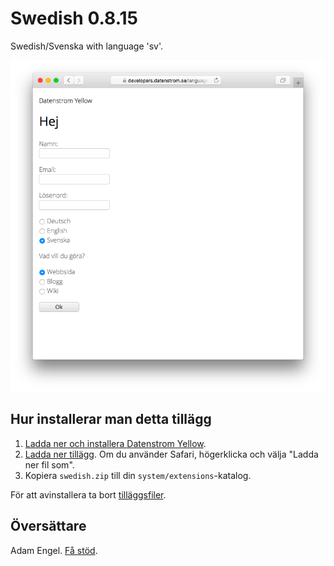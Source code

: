 Swedish 0.8.15
==============
Swedish/Svenska with language 'sv'.

<p align="center"><img src="swedish-screenshot.png?raw=true" alt="Screenshot"></p>

## Hur installerar man detta tillägg

1. [Ladda ner och installera Datenstrom Yellow](https://github.com/datenstrom/yellow/).
2. [Ladda ner tillägg](https://github.com/datenstrom/yellow-extensions/raw/master/zip/swedish.zip). Om du använder Safari, högerklicka och välja "Ladda ner fil som".
3. Kopiera `swedish.zip` till din `system/extensions`-katalog.

För att avinstallera ta bort [tilläggsfiler](extension.ini).

## Översättare

Adam Engel. [Få stöd](https://extensions.datenstrom.se/help/).
